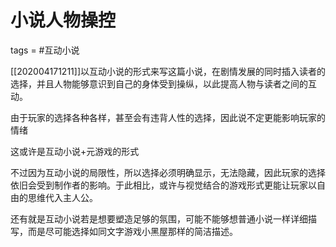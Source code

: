 # 小说人物操控
tags = #互动小说

[[202004171211]]以互动小说的形式来写这篇小说，在剧情发展的同时插入读者的选择，并且人物能够意识到自己的身体受到操纵，以此提高人物与读者之间的互动。

由于玩家的选择各种各样，甚至会有违背人性的选择，因此说不定更能影响玩家的情绪

这或许是互动小说+元游戏的形式

不过因为互动小说的局限性，所以选择必须明确显示，无法隐藏，因此玩家的选择依旧会受到制作者的影响。于此相比，或许与视觉结合的游戏形式更能让玩家以自由的思维代入主人公。

还有就是互动小说若是想要塑造足够的氛围，可能不能够想普通小说一样详细描写，而是尽可能选择如同文字游戏小黑屋那样的简洁描述。

